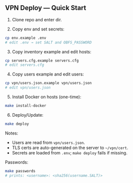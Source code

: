 ## VPN Deploy — Quick Start

1. Clone repo and enter dir.

2. Copy env and set secrets:
```bash
cp env.example .env
# edit .env → set SALT and OBFS_PASSWORD
```

3. Copy inventory example and edit hosts:
```bash
cp servers.cfg.example servers.cfg
# edit servers.cfg
```

4. Copy users example and edit users:
```bash
cp vpn/users.json.example vpn/users.json
# edit vpn/users.json
```

5. Install Docker on hosts (one-time):
```bash
make install-docker
```

6. Deploy/Update:
```bash
make deploy
```

Notes:
- Users are read from `vpn/users.json`.
- TLS certs are auto-generated on the server to `~/vpn/cert`.
- Secrets are loaded from `.env`; `make deploy` fails if missing.

Passwords:
```bash
make passwords
# prints: <username>: <sha256(username.SALT)>
```
